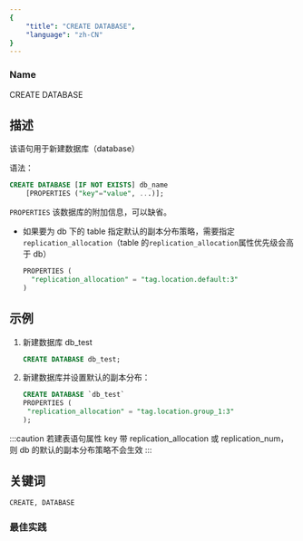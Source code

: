 ```yaml
---
{
    "title": "CREATE DATABASE",
    "language": "zh-CN"
}
---
```


<!--
Licensed to the Apache Software Foundation (ASF) under one
or more contributor license agreements.  See the NOTICE file
distributed with this work for additional information
regarding copyright ownership.  The ASF licenses this file
to you under the Apache License, Version 2.0 (the
"License"); you may not use this file except in compliance
with the License.  You may obtain a copy of the License at

  http://www.apache.org/licenses/LICENSE-2.0

Unless required by applicable law or agreed to in writing,
software distributed under the License is distributed on an
"AS IS" BASIS, WITHOUT WARRANTIES OR CONDITIONS OF ANY
KIND, either express or implied.  See the License for the
specific language governing permissions and limitations
under the License.
-->



### Name

CREATE DATABASE

## 描述

该语句用于新建数据库（database）

语法：

```sql
CREATE DATABASE [IF NOT EXISTS] db_name
    [PROPERTIES ("key"="value", ...)];
```

`PROPERTIES` 该数据库的附加信息，可以缺省。

- 如果要为 db 下的 table 指定默认的副本分布策略，需要指定`replication_allocation`（table 的`replication_allocation`属性优先级会高于 db）

  ```sql
  PROPERTIES (
    "replication_allocation" = "tag.location.default:3"
  )
  ```

## 示例

1. 新建数据库 db_test

   ```sql
   CREATE DATABASE db_test;
   ```

2. 新建数据库并设置默认的副本分布：

   ```sql
   CREATE DATABASE `db_test`
   PROPERTIES (
   	"replication_allocation" = "tag.location.group_1:3"
   );
   ```

:::caution
若建表语句属性 key 带 replication_allocation 或 replication_num，则 db 的默认的副本分布策略不会生效
:::

## 关键词

```text
CREATE, DATABASE
```

### 最佳实践


